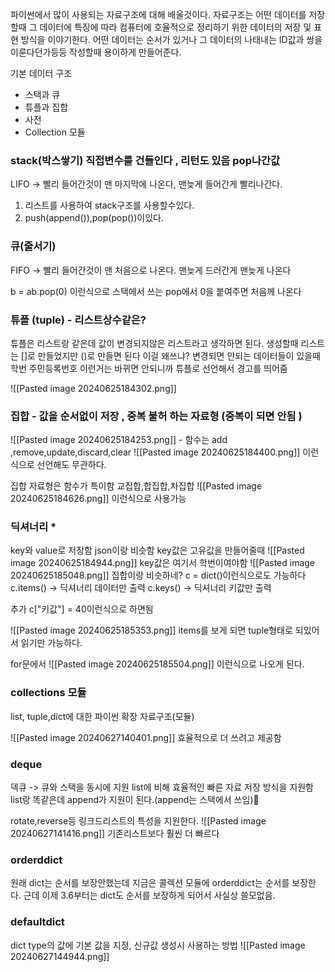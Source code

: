 파이썬에서 많이 사용되는 자료구조에 대해 배울것이다.
자료구조는 어떤 데이터를 저장할때 그 데이터에 특징에 따라 컴퓨터에 호율적으로 정리하기 위한 데이터의 저장 및 표현 방식을 이야기한다.
 어떤 데이터는 순서가 있거나 그 데이터의 나태내는 ID값과 쌍을 이룬다던가등등
 작성할때 용이하게 만들어준다.

기본 데이터 구조
- 스택과 큐
- 튜플과 집합
- 사전
- Collection 모듈



### stack(박스쌓기) 직접변수를 건들인다 , 리턴도 있음 pop나간값
LIFO -> 빨리 들어간것이 맨 마지막에 나온다, 맨늦게 들어간게 빨리나간다.
1. 리스트를 사용하여 stack구조를 사용할수있다.
2. push(append()),pop(pop())이있다.

### 큐(줄서기)
FIFO -> 빨리 들어간것이 맨 처음으로 나온다. 맨늦게 드러간게 맨늦게 나온다 

b = ab.pop(0) 이런식으로 스택에서 쓰는 pop에서 0을 붙여주면 처음께 나온다


### 튜플 (tuple) - 리스트상수같은?
튜플은 리스트랑 같은데 값이 변경되지않은 리스트라고 생각하면 된다.
생성할때 리스트는 \[]로 만들었지만 ()로 만들면 된다
이걸 왜쓰냐? 변경되면 안되는 데이터들이 있을때 학번 주민등록번호 이런거는 바뀌면 안되니까 튜플로 선언해서 경고를 띄어줌

![[Pasted image 20240625184302.png]]
### 집합 - 값을 순서없이 저장 , 중복 불허 하는 자료형 (중복이 되면 안됨 )
![[Pasted image 20240625184253.png]]
	- 함수는 add ,remove,update,discard,clear
![[Pasted image 20240625184400.png]]
이런식으로 선언해도 무관하다.


집합 자료형은 함수가 특이함 
교집합,합집합,차집합
![[Pasted image 20240625184626.png]]
이런식으로 사용가능 



### 딕셔너리 *
key와 value로 저장함
json이랑 비슷함
key값은 고유값을 만들어줄때
![[Pasted image 20240625184944.png]]
key값은 여기서 학번이여야함
![[Pasted image 20240625185048.png]]
집합이랑 비슷하네?
c = dict()이런식으로도 가능하다
c.items() -> 딕셔너리 데이터만 출력
c.keys() -> 딕셔너리 키값만 출력

추가 c["키값"] = 40이런식으로 하면됨

![[Pasted image 20240625185353.png]]
items를 보게 되면 tuple형태로 되있어서 읽기만 가능하다.


for문에서
![[Pasted image 20240625185504.png]]
이런식으로 나오게 된다.



### collections 모듈
list, tuple,dict에 대한 파이썬 확장 자료구조(모듈)

![[Pasted image 20240627140401.png]]
효율적으로 더 쓰려고 제공함


### deque

덱큐 -> 큐와 스택을 동시에 지원 
list에 비해 효율적인 빠른 자료 저장 방식을 지원함
list랑 똑같은데 append가 지원이 된다.(append는 스택에서 쓰임)

rotate,reverse등 링크드리스트의 특성을 지원한다.
![[Pasted image 20240627141416.png]]
기존리스트보다 훨씬 더 빠르다


### orderddict 
원래 dict는 순서를 보장안했는데  지금은 콜렉션 모듈에 orderddict는 순서를 보장한다.
근데 이제 3.6부터는 dict도 순서를 보장하게 되어서 사실상 쓸모없음.


### defaultdict
dict type의 값에 기본 값을 지정, 신규값 생성시 사용하는 방법
![[Pasted image 20240627144944.png]]
